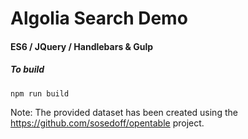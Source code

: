 # Algolia Search Demo

#### ES6 / JQuery / Handlebars & Gulp

##### To build
  `npm run build`

Note: The provided dataset has been created using the https://github.com/sosedoff/opentable project.
